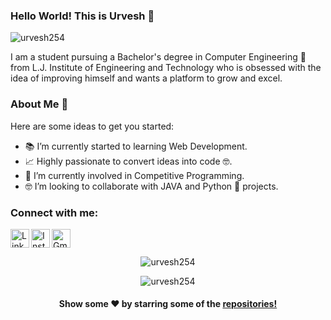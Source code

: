 ### Hello World! This is Urvesh 👋

<p align="left"> 
	<img src="https://komarev.com/ghpvc/?username=urvesh254" alt="urvesh254" /> 
</p>

I am a student pursuing a Bachelor's degree in Computer Engineering 🎒 from L.J. Institute of Engineering and Technology who is obsessed with the idea of improving himself and wants a platform to grow and excel. 

### About Me 🚀
Here are some ideas to get you started:		
- 📚 I’m currently started to learning Web Development.
- 📈 Highly passionate to convert ideas into code 🤓.
- 🔭 I’m currently involved in Competitive Programming.
- 🤓 I’m looking to collaborate with JAVA and Python 🐍 projects.
<!-- - 📝 See my [Resume]() to get more info. -->

### Connect with me:

[<img align="left" alt="LinkedIn" width="30px" src="https://www.flaticon.com/svg/static/icons/svg/174/174857.svg" />](https://www.linkedin.com/in/urvesh254/)
[<img align="left" alt="Instagram" width="30px" src="https://www.flaticon.com/svg/static/icons/svg/2111/2111463.svg" />](https://www.instagram.com/urvesh2001/)
[<img alt="Gmail" src="https://www.flaticon.com/svg/static/icons/svg/888/888853.svg" width="30px">](mailto:urvesh254@gmail.com)
<br>
<p align="center"> <img src="https://github-readme-stats.vercel.app/api?username=urvesh254&show_icons=true" alt="urvesh254" /> </p>
<p align="center"> <img src="https://github-readme-stats.vercel.app/api/top-langs/?username=urvesh254&layout=compact" alt="urvesh254" /> </p>


<p align="center">
<h4 align="center">Show some ❤️ by starring some of the <a href="https://github.com/urvesh254?tab=repositories"> repositories!</a></h4>
</p>
